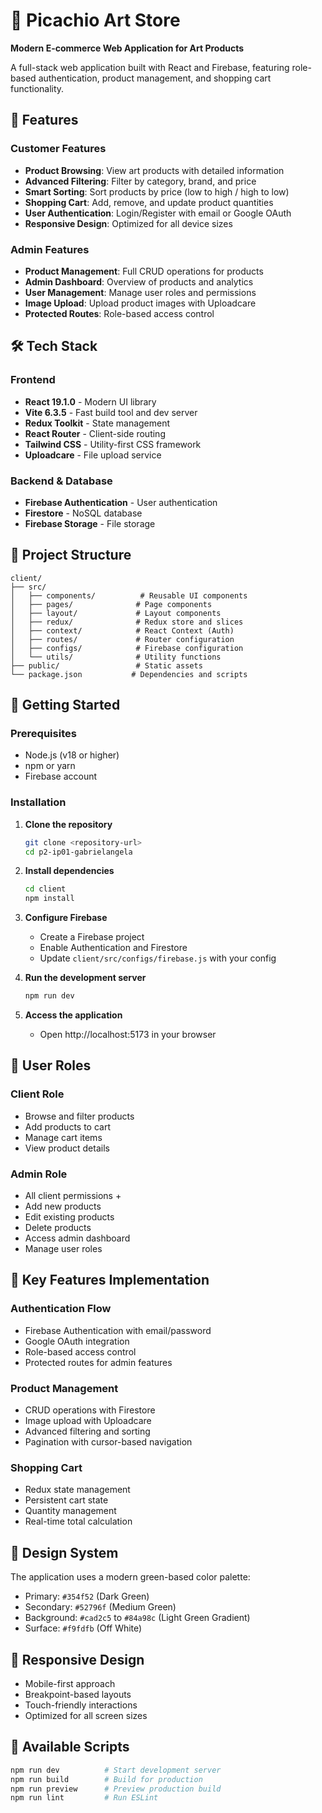 # 🎨 Picachio Art Store

**Modern E-commerce Web Application for Art Products**

A full-stack web application built with React and Firebase, featuring role-based authentication, product management, and shopping cart functionality.

## 🚀 Features

### Customer Features
- **Product Browsing**: View art products with detailed information
- **Advanced Filtering**: Filter by category, brand, and price
- **Smart Sorting**: Sort products by price (low to high / high to low)
- **Shopping Cart**: Add, remove, and update product quantities
- **User Authentication**: Login/Register with email or Google OAuth
- **Responsive Design**: Optimized for all device sizes

### Admin Features
- **Product Management**: Full CRUD operations for products
- **Admin Dashboard**: Overview of products and analytics
- **User Management**: Manage user roles and permissions
- **Image Upload**: Upload product images with Uploadcare
- **Protected Routes**: Role-based access control

## 🛠️ Tech Stack

### Frontend
- **React 19.1.0** - Modern UI library
- **Vite 6.3.5** - Fast build tool and dev server
- **Redux Toolkit** - State management
- **React Router** - Client-side routing
- **Tailwind CSS** - Utility-first CSS framework
- **Uploadcare** - File upload service

### Backend & Database
- **Firebase Authentication** - User authentication
- **Firestore** - NoSQL database
- **Firebase Storage** - File storage

## 📁 Project Structure

```
client/
├── src/
│   ├── components/          # Reusable UI components
│   ├── pages/              # Page components
│   ├── layout/             # Layout components
│   ├── redux/              # Redux store and slices
│   ├── context/            # React Context (Auth)
│   ├── routes/             # Router configuration
│   ├── configs/            # Firebase configuration
│   └── utils/              # Utility functions
├── public/                 # Static assets
└── package.json           # Dependencies and scripts
```

## 🚦 Getting Started

### Prerequisites
- Node.js (v18 or higher)
- npm or yarn
- Firebase account

### Installation

1. **Clone the repository**
   ```bash
   git clone <repository-url>
   cd p2-ip01-gabrielangela
   ```

2. **Install dependencies**
   ```bash
   cd client
   npm install
   ```

3. **Configure Firebase**
   - Create a Firebase project
   - Enable Authentication and Firestore
   - Update `client/src/configs/firebase.js` with your config

4. **Run the development server**
   ```bash
   npm run dev
   ```

5. **Access the application**
   - Open http://localhost:5173 in your browser

## 🔐 User Roles

### Client Role
- Browse and filter products
- Add products to cart
- Manage cart items
- View product details

### Admin Role
- All client permissions +
- Add new products
- Edit existing products
- Delete products
- Access admin dashboard
- Manage user roles

## 🎯 Key Features Implementation

### Authentication Flow
- Firebase Authentication with email/password
- Google OAuth integration
- Role-based access control
- Protected routes for admin features

### Product Management
- CRUD operations with Firestore
- Image upload with Uploadcare
- Advanced filtering and sorting
- Pagination with cursor-based navigation

### Shopping Cart
- Redux state management
- Persistent cart state
- Quantity management
- Real-time total calculation

## 🎨 Design System

The application uses a modern green-based color palette:
- Primary: `#354f52` (Dark Green)
- Secondary: `#52796f` (Medium Green)
- Background: `#cad2c5` to `#84a98c` (Light Green Gradient)
- Surface: `#f9fdfb` (Off White)

## 📱 Responsive Design

- Mobile-first approach
- Breakpoint-based layouts
- Touch-friendly interactions
- Optimized for all screen sizes

## 🔧 Available Scripts

```bash
npm run dev          # Start development server
npm run build        # Build for production
npm run preview      # Preview production build
npm run lint         # Run ESLint
```